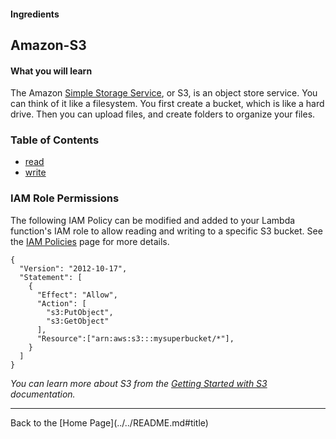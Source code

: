 #### Ingredients
## Amazon-S3 <a id="title"></a>

#### What you will learn

The Amazon [Simple Storage Service](https://aws.amazon.com/s3), or S3, is an object store service.  You can think of it like a filesystem.
You first create a bucket, which is like a hard drive.  Then you can upload files, and create folders to organize your files.


### Table of Contents
 * [read](read#title)
 * [write](write#title)


### IAM Role Permissions

The following IAM Policy can be modified and added to your Lambda function's IAM role to allow reading and writing to a specific S3 bucket.
See the [IAM Policies](../IAM_POLICIES.md) page for more details.

```
{
  "Version": "2012-10-17",
  "Statement": [
    {
      "Effect": "Allow",
      "Action": [
        "s3:PutObject",
        "s3:GetObject"
      ],
      "Resource":["arn:aws:s3:::mysuperbucket/*"],
    }
  ]
}
```

 *You can learn more about S3 from the [Getting Started with S3](http://docs.aws.amazon.com/AmazonS3/latest/gsg/GetStartedWithS3.html) documentation.*


<hr />
Back to the [Home Page](../../README.md#title)

